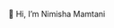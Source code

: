 👋 Hi, I’m Nimisha Mamtani

<!---
NIMISHAM2305/NIMISHAM2305 is a ✨ special ✨ repository because its `README.md` (this file) appears on your GitHub profile.
You can click the Preview link to take a look at your changes.
--->
